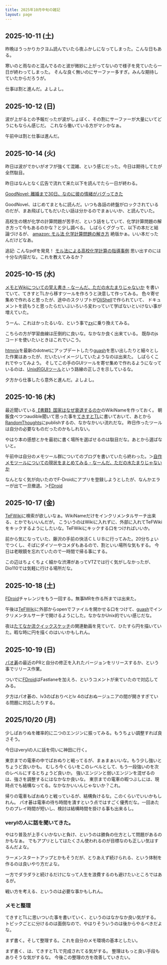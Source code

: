 ```yaml
---
title: 2025年10月中旬の雑記
layout: page
---
```


## 2025-10-11 (土)

昨晩はうっかりカクヨム読んでいたら夜ふかしになってしまった。こんな日もある。

寒いのと雨なのと混んでるのと波が微妙に上がってないので様子を見ていたら一日が終わってしまった。
そんな良く無いのにサーファー多すぎ。みんな期待していたからだろうが。

仕事は割と進んだ。よしよし。

## 2025-10-12 (日)

波が上がるとの予報だったが波がしょぼく、その割にサーファーが大量にいてどうにもならん感じだ。
これなら働いている方がマシかなぁ。

午前中は割と仕事は進んだ。

## 2025-10-14 (火)

昨日は波がでかいがオフが強くて混雑、という感じだった。今日は期待してたが全然駄目。

昨日はなんとなく広告で流れて来た以下を読んでたら一日が終わる。

[GoodNovel: 離婚まで30日、なのに彼の情緒がバグってきた](https://www.goodnovel.com/book/%E9%9B%A2%E5%A9%9A%E3%81%BE%E3%81%A7%E3%81%82%E3%81%A830%E6%97%A5-%E3%81%AA%E3%81%AE%E3%81%AB%E5%BD%BC%E3%81%8C%E6%83%85%E7%B7%92%E3%83%90%E3%82%B0%E3%81%A3%E3%81%A6%E3%81%8D%E3%81%9F_31000979495/%E7%AC%AC744%E8%A9%B1_14818437)

GoodNovel、はじめてまともに読んだ。いつも各話の終盤がロックされているのだが、まあ飛ばしてもだいたい話は分かるのでまぁいいか、と読んでいた。

高校生の甥が化学の計算問題が苦手だ、という話をしていて、化学計算問題の解き方って今もあるのかな？と少し調べる。
しばらくググって、以下の本だと結論づけるが、
[amazon: モル法 化学計算問題の解き方](https://www.amazon.co.jp/dp/4581220513) 絶版かぁ。いい本だったんだけどなあ。

追記: こんなpdfを発見！ [モル法による高校化学計算の指導事例](https://www.jstage.jst.go.jp/article/kagakukyouiku/20/6/20_KJ00003480146/_article/-char/ja/) 思い出すのには十分な内容だな。これを教えてみるか？

## 2025-10-15 (水)

[メモとWikiについての覚え書き - なーんだ、ただの水たまりじゃないか](https://karino2.github.io/2025/10/15/memo_wiki_note.html) を書いていて、てきすとTLから移すツールを作ろうと決意して作ってみる。
色々寄せ集めで作れると思ったが、途中のスクリプトが[OliShell](https://karino2.github.io/RandomThoughts/OliShell)で作られていて、
ドキュメントを読もうと思ったらだいぶいろいろ変わっていて学ばないといけない事が増えていた。

うーん、これはかったるいな、という事で[zx](https://karino2.github.io/RandomThoughts/zx)に乗り換えてみる。

こちらの方が学習曲線は圧倒的に良いな。なかなか良く出来ている。
既存のjsコードを使いたいときはこれでいこう。

[htmnix](https://karino2.github.io/RandomThoughts/htmnix)を最新のdotnetにアップデートしたり[guash](https://karino2.github.io/RandomThoughts/guash)を思い出したりと細々とした作業はあったが、だいたいイメージしていたようなのは出来た。
しばらくこれでやってみよう。
そしてこの手のGUIツールを寄せ集めで作れるようになっているのは、[Unix的GUIツール](https://karino2.github.io/RandomThoughts/Unix%E7%9A%84GUI%E3%83%84%E3%83%BC%E3%83%AB)という路線の正しさを示しているな。

夕方から仕事したら意外と進んだ。よしよし。

## 2025-10-16 (木)

最近聞いている[【書籍】国家はなぜ衰退するのか](https://karino2.github.io/RandomThoughts/%E3%80%90%E6%9B%B8%E7%B1%8D%E3%80%91%E5%9B%BD%E5%AE%B6%E3%81%AF%E3%81%AA%E3%81%9C%E8%A1%B0%E9%80%80%E3%81%99%E3%82%8B%E3%81%AE%E3%81%8B)のWikiNameを作っておく。
朝飯食べつつaudible聞いて思った事を[てきすとTL](https://karino2.github.io/RandomThoughts/%E3%81%A6%E3%81%8D%E3%81%99%E3%81%A8TL)に書いておいて、あとから[RandomThoughts](https://karino2.github.io/RandomThoughts/RandomThoughts)にpublishするの、なかなかいい流れだな。
昨日作ったツールは自分の必要なものだったのかもしれない。

やはり本の感想とかを最初に書く場所を選ばせるのは駄目だな。あとから選ばないと。

午前中は自分のメモツール群についてのブログを書いていたら終わった。＞[自作メモツールについての現状をまとめてみる - なーんだ、ただの水たまりじゃないか](https://karino2.github.io/2025/10/16/my_memo_tool.html)

なんとなく気が向いたのでF-Droidにアプリを登録しようとしたが、なんかエラーが出て一旦撤退。＞[FDroid](https://karino2.github.io/RandomThoughts/FDroid)

## 2025-10-17 (金)

[TeFWiki](https://karino2.github.io/RandomThoughts/TeFWiki)に検索が欲しいなぁ。WikiNameだけをインクリメンタルサーチ出来る、とかでもいいんだが。
こういうのはWikiに入れずに、外部に入れてTeFWikiをキックするようにしたいな。TeFWikiにキックする口をつければいいか。

前から気になっていた、藤沢の手前の快活ＣＬＵＢに行ってみた。20分ちょいでつくし、そばにダイソーやコメダもあるので、割といい場所な気もする。
今日は老眼鏡を忘れていたので一時間で帰る事にする。

この辺はちょくちょく細かな渋滞があってVTZでは行く気がしなかったが、Dio110では気軽に行ける場所だな。

## 2025-10-18 (土)

[FDroid](https://karino2.github.io/RandomThoughts/FDroid)チャレンジをもう一回する。無事MRを作る所までは出来た。

午後は[TeFWiki](https://karino2.github.io/RandomThoughts/TeFWiki)に外部からopenでファイルを開かせる口をつけて、[guash](https://karino2.github.io/RandomThoughts/guash)でインクリメンタルサーチで開けるようにした。なかなかUnix的でいい感じだな。

夜は[たてなか流クイックスケッチ](https://karino2.github.io/RandomThoughts/%E3%81%9F%E3%81%A6%E3%81%AA%E3%81%8B%E6%B5%81%E3%82%AF%E3%82%A4%E3%83%83%E3%82%AF%E3%82%B9%E3%82%B1%E3%83%83%E3%83%81)の関連動画を見ていて、ひたすら円を描いていた。暇な時に円を描くのはいいかもしれん。

## 2025-10-19 (日)

[パオ碁](https://karino2.github.io/RandomThoughts/%E3%83%91%E3%82%AA%E7%A2%81)の最近のPRと自分の修正を入れたバージョンをリリースするか、という事でリリース作業。

ついでに[FDroid](https://karino2.github.io/RandomThoughts/FDroid)はFastlaneを加えろ、というコメントが来ていたので対応してみる。

夕方はパオ碁の、lv3のぱおりべとlv 4のぱおぬージュニアの間が開きすぎている問題に対応したりする。


## 2025/10/20 (月)

少しぱおりぬを確率的に二つのエンジンに振ってみる。もうちょい調整すれば良さそう。

今日はverylの人に話を伺いに神田に行く。

東京までの電車の中でぱおぬりと戦ってるが、まぁまぁいいな。もう少し強いとちょうど良いかも。
むしろ今くらいをこのレベルとして、もう一段強いのを次のレベルにするとちょうど良いか。
強いエンジンと弱いエンジンを混ぜるのは、強さを調整するにはなかなか良いな。
東京までの電車の暇つぶしには、現時点でも結構なってる。なかなかいいんじゃないか？これ。

帰りの電車もぱおぬりと戦っているが、結構負けるな。このくらいでいいかもしれん。
パオ碁は電車の待ち時間を潰すという点ではすごく優秀だな。一回あたりのプレイ時間が短いし、検討は結構時間を掛ける事も出来るし。

### verylの人に話を聞いてきた。

やはり普及が上手くいかないと負け、というのは勝負の仕方として問題があるのかもなぁ。
でもアプリとしてはたくさん使われるのが目標なのも正しい気はするんだよな。

ラーメンスタートアップとかもそうだが、とりあえず続けられる、という体制を作るのは良いやり方だよな。

一方でダラダラと続けるだけになって人生を浪費するのも避けたいところではあるが。

戦い方を考える、というのは必要な事かもしれん。

### メモと整理

てきすとTLに思いついた事を書いていく、というのはなかなか良い気がする。
トピックごとに分けるのは面倒なので、やはりそういうのは後からやるべきだよな。

まず書く。そして整理する。これを自分のメモ環境の基本としたい。

まず書く、は、てきすとTLで完成されてる気がする。
整理はもっと良い手段もありそうな気がするな。
今後この整理の方を改善していきたい。